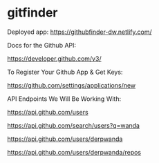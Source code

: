 # gitfinder

Deployed app: https://githubfinder-dw.netlify.com/

Docs for the Github API:

https://developer.github.com/v3/

To Register Your Github App & Get Keys:

https://github.com/settings/applications/new

API Endpoints We Will Be Working With:

https://api.github.com/users

https://api.github.com/search/users?q=wanda

https://api.github.com/users/derpwanda

https://api.github.com/users/derpwanda/repos
